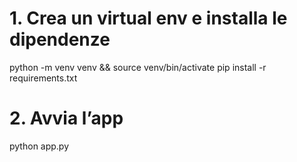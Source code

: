 # 1. Crea un virtual env e installa le dipendenze
python -m venv venv && source venv/bin/activate
pip install -r requirements.txt

# 2. Avvia l’app
python app.py
